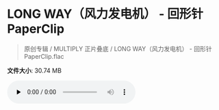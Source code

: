 # LONG WAY（风力发电机） - 回形针PaperClip

> 原创专辑 / MULTIPLY 正片叠底 / LONG WAY（风力发电机） - 回形针PaperClip.flac

**文件大小**: 30.74 MB

<audio preload="none" controls><source src="https://file.hsyhx.top/archive/原创专辑/MULTIPLY_正片叠底/LONG WAY（风力发电机） - 回形针PaperClip.flac" type="audio/mpeg">您的浏览器不支持此音频格式</audio>